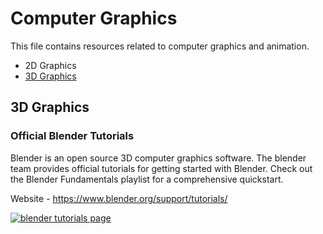 # Computer Graphics

This file contains resources related to computer graphics and animation.

* 2D Graphics
* [3D Graphics](#3d-graphics)


## 3D Graphics

### Official Blender Tutorials

Blender is an open source 3D computer graphics software. The blender team provides official tutorials for getting started with Blender. Check out the Blender Fundamentals playlist for a comprehensive quickstart.

Website - https://www.blender.org/support/tutorials/

[![blender tutorials page](https://user-images.githubusercontent.com/4047597/66195708-cbd8de00-e6b4-11e9-913d-ed2dc3f3534a.png)](https://www.blender.org/support/tutorials/)
